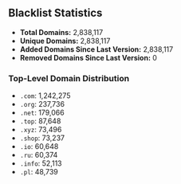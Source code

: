 ## Blacklist Statistics

- **Total Domains:** 2,838,117
- **Unique Domains:** 2,838,117
- **Added Domains Since Last Version:** 2,838,117
- **Removed Domains Since Last Version:** 0

### Top-Level Domain Distribution

-  `.com`: 1,242,275
-  `.org`: 237,736
-  `.net`: 179,066
-  `.top`: 87,648
-  `.xyz`: 73,496
-  `.shop`: 73,237
-  `.io`: 60,648
-  `.ru`: 60,374
-  `.info`: 52,113
-  `.pl`: 48,739
